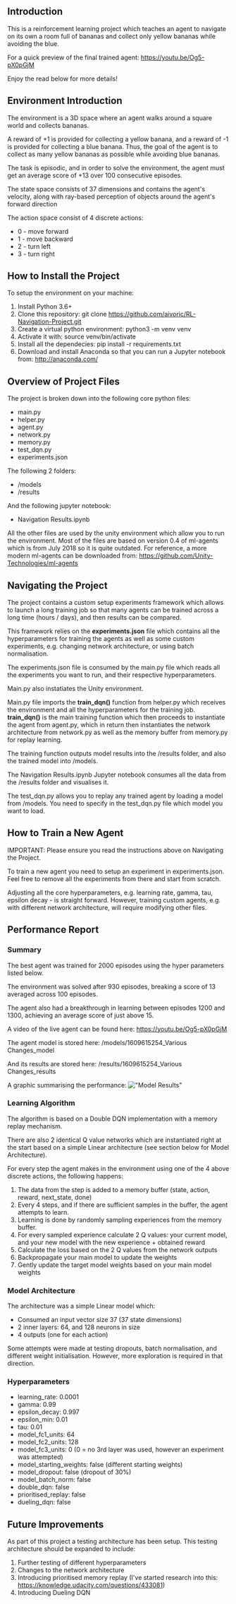 ## Introduction

This is a reinforcement learning project which teaches an agent to navigate on its own a room full of bananas and collect only yellow bananas while avoiding the blue.

For a quick preview of the final trained agent:
https://youtu.be/Og5-pX0pGjM

Enjoy the read below for more details!

## Environment Introduction

The environment is a 3D space where an agent walks around a square world and collects bananas.

A reward of +1 is provided for collecting a yellow banana, and a reward of -1 is provided for collecting a blue banana. Thus, the goal of the agent is to collect as many yellow bananas as possible while avoiding blue bananas.

The task is episodic, and in order to solve the environment, the agent must get an average score of +13 over 100 consecutive episodes.

The state space consists of 37 dimensions and contains the agent's velocity, along with ray-based perception of objects around the agent's forward direction

The action space consist of 4 discrete actions:
- 0 - move forward
- 1 - move backward
- 2 - turn left
- 3 - turn right 

## How to Install the Project

To setup the environment on your machine:
1. Install Python 3.6+
2. Clone this repository:
        git clone https://github.com/aivoric/RL-Navigation-Project.git
3. Create a virtual python environment:
        python3 -m venv venv
4. Activate it with:
        source venv/bin/activate
5. Install all the dependecies:
        pip install -r requirements.txt
6. Download and install Anaconda so that you can run a Jupyter notebook from:
        http://anaconda.com/

## Overview of Project Files

The project is broken down into the following core python files:
- main.py
- helper.py
- agent.py
- network.py
- memory.py
- test_dqn.py
- experiments.json

The following 2 folders:
- /models
- /results

And the following jupyter notebook:
- Navigation Results.ipynb

All the other files are used by the unity environment which allow you to run the environment. Most of the files are based on version 0.4 of ml-agents which is from July 2018 so it is quite outdated. For reference, a more modern ml-agents can be downloaded from: 
https://github.com/Unity-Technologies/ml-agents 

## Navigating the Project

The project contains a custom setup experiments framework which allows to launch a long training job so that many agents can be trained across a long time (hours / days), and then results can be compared.

This framework relies on the **experiments.json** file which contains all the hyperparameters for training the agents as well as some custom experiments, e.g. changing network architecture, or using batch normalisation.

The experiments.json file is consumed by the main.py file which reads all the experiments you want to run, and their respective hyperparameters.

Main.py also instatiates the Unity environment.

Main.py file imports the **train_dqn()** function from helper.py which receives the environment and all the hyperparameters for the training job. **train_dqn()** is the main training function which then proceeds to instantiate the agent from agent.py, which in return then instantiates the network architecture from network.py as well as the memory buffer from memory.py for replay learning.

The training function outputs model results into the /results folder, and also the trained model into /models.

The Navigation Results.ipynb Jupyter notebook consumes all the data from the /results folder and visualises it.

The test_dqn.py allows you to replay any trained agent by loading a model from /models. You need to specify in the test_dqn.py file which model you want to load.

## How to Train a New Agent

IMPORTANT: Please ensure you read the instructions above on Navigating the Project.

To train a new agent you need to setup an experiment in experiments.json. Feel free to remove all the experiments from there and start from scratch.

Adjusting all the core hyperparameters, e.g. learning rate, gamma, tau, epsilon decay - is straight forward. However, training custom agents, e.g. with different network architecture, will require modifying other files.

## Performance Report

### Summary

The best agent was trained for 2000 episodes using the hyper parameters listed below.

The environment was solved after 930 episodes, breaking a score of 13 averaged across 100 episodes.

The agent also had a breakthrough in learning between episodes 1200 and 1300, achieving an average score of just above 15.

A video of the live agent can be found here:
https://youtu.be/Og5-pX0pGjM

The agent model is stored here:
/models/1609615254_Various Changes_model

And its results are stored here:
/results/1609615254_Various Changes_results

A graphic summarising the performance:
!["Model Results"](https://github.com/aivoric/RL-Navigation-Project/blob/master/model_results.png?raw=true)

### Learning Algorithm

The algorithm is based on a Double DQN implementation with a memory replay mechanism.

There are also 2 identical Q value networks which are instantiated right at the start based on a simple Linear architecture (see section below for Model Architecture).

For every step the agent makes in the environment using one of the 4 above discrete actions, the following happens:
1. The data from the step is added to a memory buffer (state, action, reward, next_state, done)
2. Every 4 steps, and if there are sufficient samples in the buffer, the agent attempts to learn.
3. Learning is done by randomly sampling experiences from the memory buffer.
4. For every sampled experience calculate 2 Q values: your current model, and your new model with the new experience + obtained reward
5. Calculate the loss based on the 2 Q values from the network outputs
6. Backpropagate your main model to update the weights
7. Gently update the target model weights based on your main model weights


### Model Architecture

The architecture was a simple Linear model which:
- Consumed an input vector size 37 (37 state dimensions)
- 2 inner layers: 64, and 128 neurons in size
- 4 outputs (one for each action)

Some attempts were made at testing dropouts, batch normalisation, and different weight initialisation. However, more exploration is required in that direction.

### Hyperparameters

- learning_rate: 0.0001
- gamma: 0.99
- epsilon_decay: 0.997
- epsilon_min: 0.01
- tau: 0.01
- model_fc1_units: 64
- model_fc2_units: 128
- model_fc3_units: 0   (0 = no 3rd layer was used, however an experiment was attempted)
- model_starting_weights: false   (different starting weights)
- model_dropout: false     (dropout of 30%)
- model_batch_norm: false
- double_dqn: false
- prioritised_replay: false
- dueling_dqn: false

## Future Improvements

As part of this project a testing architecture has been setup. This testing architecture should be expanded to include:
1. Further testing of different hyperparameters
2. Changes to the network architecture
3. Introducing prioritised memory replay (I've started research into this: https://knowledge.udacity.com/questions/433081)
4. Introducing Dueling DQN